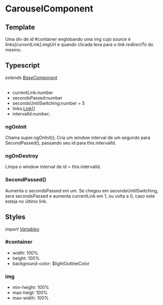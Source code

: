 # CarouselComponent

## Template
Uma div de id #container englobando uma img cujo source é *links[currentLink].imgUrl* e quando clicada leva para o *link.redirectTo* do mesmo.  
## Typescript
*extends [BaseComponent](/Docs/src/app/components/BaseComponent.md)*<br><br>
- currentLink:number
- secondsPassed:number
- secondsUntilSwitching:number = 5
- links:[Link[]](/Docs/src/app/models/Link.md)
- intervalId:number;
### ngOnInit
Chama super.ngOnInit(); Cria um window interval de um segundo para SecondPassed(), passando seu id para this.intervalId. 
### ngOnDestroy
Limpa o window interval de id = this.intervalId. 
### SecondPassed()
Aumenta o secondsPassed em um. Se chegou em secondsUntilSwitching, zera secondsPassed e aumenta currentLink em 1, ou volta a 0, caso este esteja no último link.
## Styles
*import [Variables](/Docs/src/Variables.md)*
### \#container
- width: 100%
- height: 100%
- background-color: $lightOutlineColor
### img
- min-height: 100%
- max-heigt: 100%
- max-width: 100%